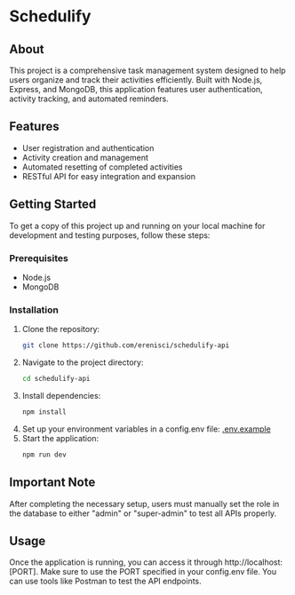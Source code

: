 # Schedulify

## About

This project is a comprehensive task management system designed to help users organize and track their activities efficiently. Built with Node.js, Express, and MongoDB, this application features user authentication, activity tracking, and automated reminders.

## Features

- User registration and authentication
- Activity creation and management
- Automated resetting of completed activities
- RESTful API for easy integration and expansion

## Getting Started

To get a copy of this project up and running on your local machine for development and testing purposes, follow these steps:

### Prerequisites

- Node.js
- MongoDB

### Installation

1. Clone the repository:
   ```bash
   git clone https://github.com/erenisci/schedulify-api
   ```
2. Navigate to the project directory:
   ```bash
   cd schedulify-api
   ```
3. Install dependencies:
   ```bash
   npm install
   ```
4. Set up your environment variables in a config.env file: [.env.example](./.env.example)
5. Start the application:
   ```bash
   npm run dev
   ```

## Important Note

After completing the necessary setup, users must manually set the role in the database to either "admin" or "super-admin" to test all APIs properly.

## Usage

Once the application is running, you can access it through http://localhost:[PORT]. Make sure to use the PORT specified in your config.env file. You can use tools like Postman to test the API endpoints.
